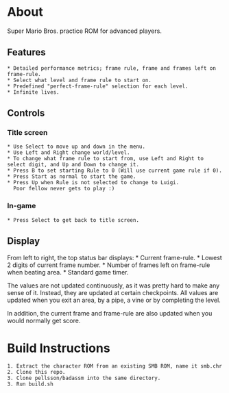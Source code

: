 # About

Super Mario Bros. practice ROM for advanced players.

## Features
	* Detailed performance metrics; frame rule, frame and frames left on frame-rule.
	* Select what level and frame rule to start on.
	* Predefined "perfect-frame-rule" selection for each level.
	* Infinite lives.

## Controls
### Title screen
	* Use Select to move up and down in the menu.
	* Use Left and Right change world/level.
	* To change what frame rule to start from, use Left and Right to select digit, and Up and Down to change it.
	* Press B to set starting Rule to 0 (Will use current game rule if 0).
	* Press Start as normal to start the game.
	* Press Up when Rule is not selected to change to Luigi.
	  Poor fellow never gets to play :)
### In-game
	* Press Select to get back to title screen.

## Display
From left to right, the top status bar displays:
	* Current frame-rule.
	* Lowest 2 digits of current frame number.
	* Number of frames left on frame-rule when beating area.
	* Standard game timer.

The values are not updated continuously, as it was pretty hard to make any sense of it. Instead, they are updated at certain checkpoints. All values are updated when you exit an area, by a pipe, a vine or by completing the level.

In addition, the current frame and frame-rule are also updated when you would normally get score.

# Build Instructions

	1. Extract the character ROM from an existing SMB ROM, name it smb.chr
	2. Clone this repo.
	3. Clone pellsson/badassm into the same directory.
	3. Run build.sh
